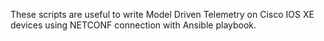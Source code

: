 These scripts are useful to write Model Driven Telemetry on Cisco IOS XE devices using NETCONF connection with Ansible playbook.
